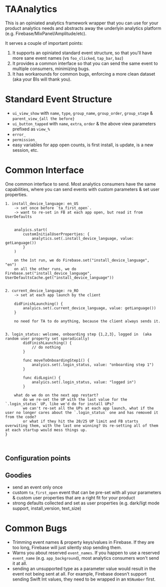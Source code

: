 # TAAnalytics

This is an opiniated analytics framework wrapper that you can use for your product analytics needs and abstracts away the underlyin analytics platform (e.g. Firebase/MixPanel/Amplitude/etc).

It serves a couple of important points:

1. It supports an opiniated standard event structure, so that you'll have more sane event names (vs `foo_clicked`, `tap_bar`, `baz`)
2. It provides a common interface so that you can send the same event to multiple consumers, minimizing bugs.
3. It has workarounds for common bugs, enforcing a more clean dataset (aka your BIs will thank you).
 

# Standard Event Structure

- `ui_view_show` with `name`, `type`, `group_name`, `group_order`, `group_stage` & `parent_view_{all the before}`
- `ui_button_tapped` with `name`, `extra`, `order` & the above view parameters prefixed as `view_%`
- `error_`
- `permission_`
- easy variables for app open counts, is first install, is update, is a new session, etc.


# Common Interface

One common interface to send. Most analytics consumers have the same capabilities, where you can send events with custom parameters & set user properties.

```
1. install_device_language: en_US
    -> set once before `ta_first_open`.
    -> want to re-set in FB at each app open, but read it from UserDefaults


    analyics.start(
        customInitialUserProperties: {
            analytics.set(.install_device_language, value: getLanguage())
        }
    )

    on the 1st run, we do Firebase.set("install_device_language", "en")
    on all the other runs, we do Firebase.set("install_device_language", UserDefaultsCache.get("install_device_language"))

   
2. current_device_language: ro_RO
    -> set at each app launch by the client
    
    didFinishLaunching() {
        analyics.set(.current_device_language, value: getLanguage())
    }
    
    no need for TA to do anything, because the client always sends it.
    

3. login_status: welcome, onboarding step {1,2,3}, logged in  (aka random user property set sporadically)
        didFinishLaunching() {
            // do nothing
        }
        
        func moveToOnboardingStep1() {
            analyics.set(.login_status, value: "onboarding step 1")
        }
        
        func didLogin() {
            analyics.set(.login_status, value: "logged in")
        }    
    
    what do we do on the next app restart?
        do we re-set the UP with the last value for the `.login_status` UP, like we'd do for install UPs?
        we can't re-set all the UPs at each app launch, what if the user no longer cares about the `.login_status` one and has removed it from the code?
        or what if they hit the 20/25 UP limit and FB starts overwiting them, with the last one winning? Us re-setting all of them at each startup would mess things up.
}
    
    
```


## Configuration points


## Goodies

- send an event only once
- custom `ta_first_open` event that can be pre-set with all your parameters & custom user properties that are a right fit for your product
- strong defaults collected and set as user properties (e.g. dark/ligt mode support, install_version, text_size)


# Common Bugs

- Trimming event names & property keys/values in Firebase. If they are too long, Firebase will just silently stop sending them.
- Warns you about reserved `event_names`. If you happen to use a reserved `event_name` (e.g. `app_background`), most analytics consumers won't send it at all.
- sending an unsupported type as a parameter value would result in the event not being sent at all. For example, Firebase doesn't support sending Swift Int values, they need to be wrapped in an `NSNumber` first.



